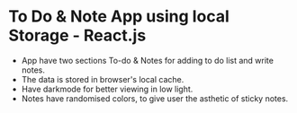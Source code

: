 # To Do & Note App using local Storage - React.js
 - App have two sections To-do & Notes for adding to do list and write notes.
 - The data is stored in browser's local cache.
 - Have darkmode for better viewing in low light.
 - Notes have randomised colors, to give user the asthetic of sticky notes.
